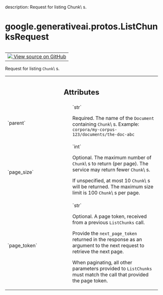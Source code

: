 description: Request for listing Chunk\ s.

<div itemscope itemtype="http://developers.google.com/ReferenceObject">
<meta itemprop="name" content="google.generativeai.protos.ListChunksRequest" />
<meta itemprop="path" content="Stable" />
</div>

# google.generativeai.protos.ListChunksRequest

<!-- Insert buttons and diff -->

<table class="tfo-notebook-buttons tfo-api nocontent" align="left">
<td>
  <a target="_blank" href="https://github.com/googleapis/google-cloud-python/tree/main/packages/google-ai-generativelanguage/google/ai/generativelanguage_v1beta/types/retriever_service.py#L724-L761">
    <img src="https://www.tensorflow.org/images/GitHub-Mark-32px.png" />
    View source on GitHub
  </a>
</td>
</table>



Request for listing ``Chunk``\ s.

<!-- Placeholder for "Used in" -->




<!-- Tabular view -->
 <table class="responsive fixed orange">
<colgroup><col width="214px"><col></colgroup>
<tr><th colspan="2"><h2 class="add-link">Attributes</h2></th></tr>

<tr>
<td>
`parent`<a id="parent"></a>
</td>
<td>
`str`

Required. The name of the ``Document`` containing
``Chunk``\ s. Example:
``corpora/my-corpus-123/documents/the-doc-abc``
</td>
</tr><tr>
<td>
`page_size`<a id="page_size"></a>
</td>
<td>
`int`

Optional. The maximum number of ``Chunk``\ s to return (per
page). The service may return fewer ``Chunk``\ s.

If unspecified, at most 10 ``Chunk``\ s will be returned.
The maximum size limit is 100 ``Chunk``\ s per page.
</td>
</tr><tr>
<td>
`page_token`<a id="page_token"></a>
</td>
<td>
`str`

Optional. A page token, received from a previous
``ListChunks`` call.

Provide the ``next_page_token`` returned in the response as
an argument to the next request to retrieve the next page.

When paginating, all other parameters provided to
``ListChunks`` must match the call that provided the page
token.
</td>
</tr>
</table>



